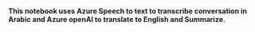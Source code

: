 #### This notebook uses Azure Speech to text to transcribe conversation in Arabic and Azure openAI to translate to English and Summarize.
